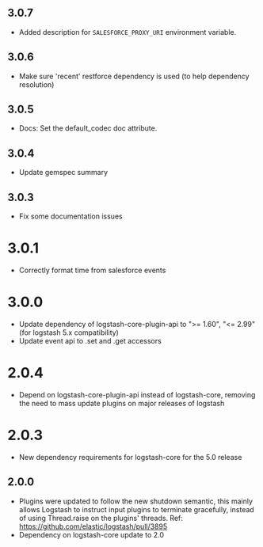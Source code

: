 ## 3.0.7
  - Added description for `SALESFORCE_PROXY_URI` environment variable.

## 3.0.6
  - Make sure 'recent' restforce dependency is used (to help dependency resolution)

## 3.0.5
  - Docs: Set the default_codec doc attribute.

## 3.0.4
  - Update gemspec summary

## 3.0.3
  - Fix some documentation issues

# 3.0.1
  - Correctly format time from salesforce events

# 3.0.0
  - Update dependency of logstash-core-plugin-api to ">= 1.60", "<= 2.99" (for logstash 5.x compatibility)
  - Update event api to .set and .get accessors

# 2.0.4
  - Depend on logstash-core-plugin-api instead of logstash-core, removing the need to mass update plugins on major releases of logstash

# 2.0.3
  - New dependency requirements for logstash-core for the 5.0 release

## 2.0.0
 - Plugins were updated to follow the new shutdown semantic, this mainly allows Logstash to instruct input plugins to terminate gracefully,
   instead of using Thread.raise on the plugins' threads. Ref: https://github.com/elastic/logstash/pull/3895
 - Dependency on logstash-core update to 2.0
